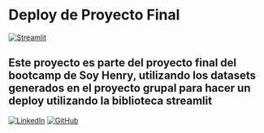 ﻿# Deploy de Proyecto Final
[![Streamlit](https://static.streamlit.io/badges/streamlit_badge_black_white.svg)](https://recomendacion.streamlit.app/)



## Este proyecto es parte del proyecto final del bootcamp de Soy Henry, utilizando los datasets generados en el proyecto grupal para hacer un deploy utilizando la biblioteca streamlit



 [![LinkedIn](https://img.shields.io/badge/-LinkedIn-blue?style=flat-square&logo=Linkedin&logoColor=white)](https://www.linkedin.com/in/romanbrandariz/) [![GitHub](https://img.shields.io/badge/-GitHub-black?style=flat-square&logo=GitHub)](https://github.com/RomanBrandariz)


